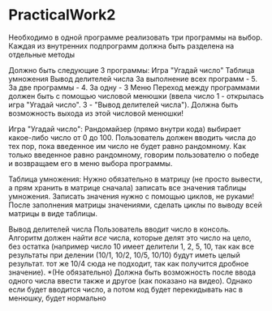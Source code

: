 # PracticalWork2
Необходимо в одной программе реализовать три программы на выбор. Каждая из внутренних подпрограмм должна быть разделена на отдельные методы

Должно быть следующие 3 программы: 
Игра "Угадай число"
Таблица умножения
Вывод делителей числа
За выполнение всех программ - 5. За две программы - 4. За одну - 3
Меню
Переход между программами должен быть с помощью числовой менюшки (ввела число 1 - открылась игра "Угадай число". 3 - "Вывод делителей числа"). Должна быть возможность выхода из этой числовой менюшки!


Игра "Угадай число":
Рандомайзер (прямо внутри кода) выбирает какое-либо число от 0 до 100. Пользователь должен вводить числа до тех пор, пока введенное им число не будет равно рандомному. Как только введенное равно рандомному, говорим пользователю о победе и возвращаем его в меню выбора программы.

Таблица умножения:
Нужно обязательно в матрицу (не просто вывести, а прям хранить в матрице сначала) записать все значения таблицы умножения. Записать значения нужно с помощью циклов, не руками! После заполнения матрицы значениями, сделать циклы по выводу всей матрицы в виде таблицы.


Вывод делителей числа
Пользователь вводит число в консоль. Алгоритм должен найти _все_ числа, которые делят это число на цело, без остатка (например число 10 имеет делители 1, 2, 5, 10, так как все результаты при делении (10/1, 10/2, 10/5, 10/10) будут иметь целый результат. тот же 10/4 сюда не подходит, так как получится дробное значение).
*(Не обязательно) Должна быть возможность после ввода одного числа ввести также и другое (как показано на видео). Однако если будет вводится число, а потом код будет перекидывать нас в менюшку, будет нормально
